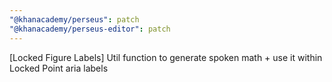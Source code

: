 ```yaml
---
"@khanacademy/perseus": patch
"@khanacademy/perseus-editor": patch
---
```


[Locked Figure Labels] Util function to generate spoken math + use it within Locked Point aria labels

